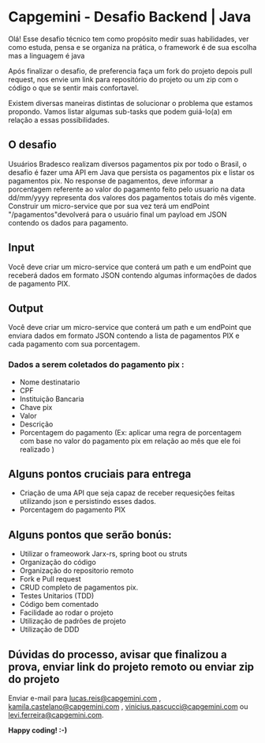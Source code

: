 # Capgemini - Desafio Backend | Java

Olá! Esse desafio técnico tem como propósito medir suas habilidades, ver como estuda, pensa e se organiza na prática, o  framework é de sua escolha mas a linguagem é java

Após finalizar o desafio, de preferencia faça um fork do projeto depois pull request, nos envie um link para repositório do projeto ou um zip com o código o que se sentir mais confortavel.

Existem diversas maneiras distintas de solucionar o problema que estamos propondo. Vamos listar algumas sub-tasks que podem guiá-lo(a) em relação a essas possibilidades.

## O desafio
Usuários Bradesco realizam diversos pagamentos pix por todo o Brasil, o desafio é fazer uma API em Java que persista os pagamentos pix e listar os pagamentos pix. No response de pagamentos, deve informar a porcentagem referente ao valor do pagamento feito pelo usuario na data dd/mm/yyyy representa  dos valores dos pagamentos totais do mês vigente.
Construir um micro-service que por sua vez terá um endPoint "/pagamentos"devolverá para o usuário final um payload em JSON contendo os  dados para pagamento.

## Input
Você deve criar um micro-service que conterá um path e um endPoint que receberá  dados em formato JSON contendo algumas informações de dados de pagamento PIX.


## Output
Você deve criar um micro-service que conterá um path e um endPoint que enviara  dados em formato JSON contendo a lista de pagamentos PIX e cada pagamento com sua porcentagem.


### Dados a serem coletados do pagamento pix :

* Nome destinatario
* CPF
* Instituição Bancaria
* Chave pix
* Valor
* Descrição
* Porcentagem do pagamento  (Ex: aplicar uma regra de porcentagem com base no valor do pagamento pix em relação ao mês que ele foi realizado )

## Alguns pontos cruciais para entrega

* Criação de uma API que seja capaz de receber requesições feitas utilizando json e persistindo esses dados.
* Porcentagem do pagamento PIX

## Alguns pontos que serão bonús:

* Utilizar o frameowork Jarx-rs, spring boot ou struts
* Organização do código 
* Organização do repositorio remoto
* Fork e Pull request
* CRUD completo de pagamentos pix.
* Testes Unitarios (TDD)
* Código bem comentado 
* Facilidade ao rodar o projeto
* Utilização de padrões de projeto 
* Utilização de DDD

## Dúvidas do processo, avisar que finalizou a prova, enviar link do projeto remoto ou enviar zip do projeto

Enviar e-mail para  lucas.reis@capgemini.com , kamila.castelano@capgemini.com , vinicius.pascucci@capgemini.com ou  levi.ferreira@capgemini.com.


**Happy coding! :-)**
